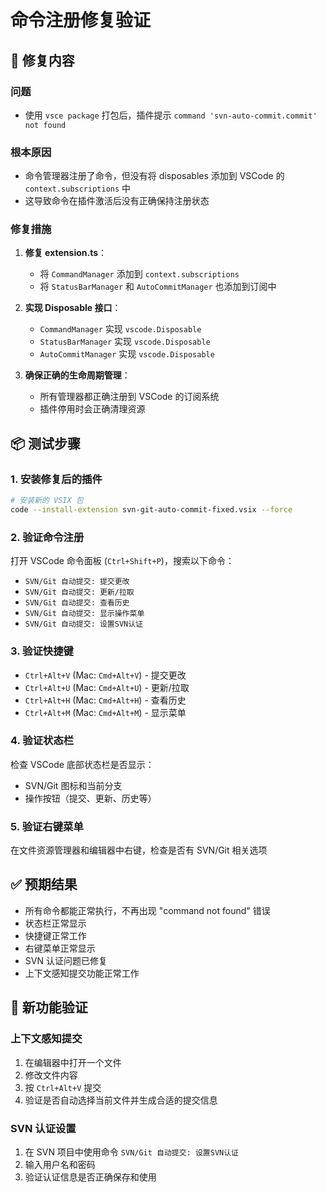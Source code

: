 # 命令注册修复验证

## 🔧 修复内容

### 问题
- 使用 `vsce package` 打包后，插件提示 `command 'svn-auto-commit.commit' not found`

### 根本原因
- 命令管理器注册了命令，但没有将 disposables 添加到 VSCode 的 `context.subscriptions` 中
- 这导致命令在插件激活后没有正确保持注册状态

### 修复措施

1. **修复 extension.ts**：
   - 将 `CommandManager` 添加到 `context.subscriptions`
   - 将 `StatusBarManager` 和 `AutoCommitManager` 也添加到订阅中

2. **实现 Disposable 接口**：
   - `CommandManager` 实现 `vscode.Disposable`
   - `StatusBarManager` 实现 `vscode.Disposable`  
   - `AutoCommitManager` 实现 `vscode.Disposable`

3. **确保正确的生命周期管理**：
   - 所有管理器都正确注册到 VSCode 的订阅系统
   - 插件停用时会正确清理资源

## 📦 测试步骤

### 1. 安装修复后的插件
```bash
# 安装新的 VSIX 包
code --install-extension svn-git-auto-commit-fixed.vsix --force
```

### 2. 验证命令注册
打开 VSCode 命令面板 (`Ctrl+Shift+P`)，搜索以下命令：
- `SVN/Git 自动提交: 提交更改`
- `SVN/Git 自动提交: 更新/拉取`
- `SVN/Git 自动提交: 查看历史`
- `SVN/Git 自动提交: 显示操作菜单`
- `SVN/Git 自动提交: 设置SVN认证`

### 3. 验证快捷键
- `Ctrl+Alt+V` (Mac: `Cmd+Alt+V`) - 提交更改
- `Ctrl+Alt+U` (Mac: `Cmd+Alt+U`) - 更新/拉取
- `Ctrl+Alt+H` (Mac: `Cmd+Alt+H`) - 查看历史
- `Ctrl+Alt+M` (Mac: `Cmd+Alt+M`) - 显示菜单

### 4. 验证状态栏
检查 VSCode 底部状态栏是否显示：
- SVN/Git 图标和当前分支
- 操作按钮（提交、更新、历史等）

### 5. 验证右键菜单
在文件资源管理器和编辑器中右键，检查是否有 SVN/Git 相关选项

## ✅ 预期结果

- 所有命令都能正常执行，不再出现 "command not found" 错误
- 状态栏正常显示
- 快捷键正常工作
- 右键菜单正常显示
- SVN 认证问题已修复
- 上下文感知提交功能正常工作

## 🚀 新功能验证

### 上下文感知提交
1. 在编辑器中打开一个文件
2. 修改文件内容
3. 按 `Ctrl+Alt+V` 提交
4. 验证是否自动选择当前文件并生成合适的提交信息

### SVN 认证设置
1. 在 SVN 项目中使用命令 `SVN/Git 自动提交: 设置SVN认证`
2. 输入用户名和密码
3. 验证认证信息是否正确保存和使用
